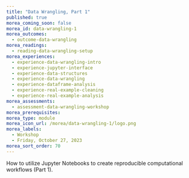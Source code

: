 ```yaml
---
title: "Data Wrangling, Part 1"
published: true
morea_coming_soon: false
morea_id: data-wrangling-1
morea_outcomes:
  - outcome-data-wrangling
morea_readings:
  - reading-data-wrangling-setup
morea_experiences:
  - experience-data-wrangling-intro
  - experience-jupyter-interface
  - experience-data-structures
  - experience-data-wrangling
  - experience-dataframe-analysis
  - experience-real-example-cleaning
  - experience-real-example-analysis
morea_assessments:
  - assessment-data-wrangling-workshop
morea_prerequisites:
morea_type: module
morea_icon_url: /morea/data-wrangling-1/logo.png
morea_labels:
  - Workshop
  - Friday, October 27, 2023
morea_sort_order: 70
---
```


How to utilize Jupyter Notebooks to create reproducible computational workflows (Part 1). 
